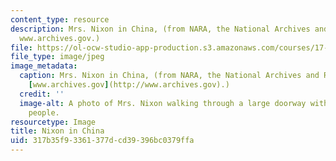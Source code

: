 ```yaml
---
content_type: resource
description: Mrs. Nixon in China, (from NARA, the National Archives and Record Administration
  www.archives.gov.)
file: https://ol-ocw-studio-app-production.s3.amazonaws.com/courses/17-547-government-and-politics-of-china-fall-2002/317b35f93361377dcd39396bc0379ffa_17-547f02.jpg
file_type: image/jpeg
image_metadata:
  caption: Mrs. Nixon in China, (from NARA, the National Archives and Record Administration
    [www.archives.gov](http://www.archives.gov).)
  credit: ''
  image-alt: A photo of Mrs. Nixon walking through a large doorway with a crowd of
    people.
resourcetype: Image
title: Nixon in China
uid: 317b35f9-3361-377d-cd39-396bc0379ffa
---
```


